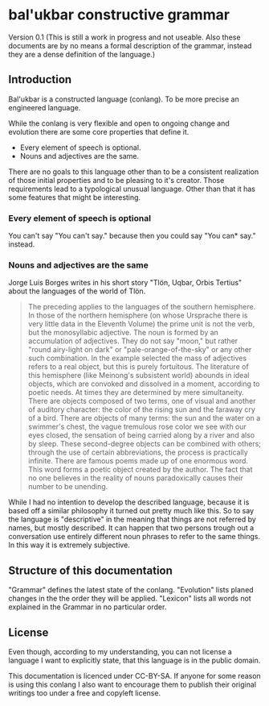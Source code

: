 bal'ukbar constructive grammar
==============================

Version 0.1 (This is still a work in progress and not useable. Also these documents are by no means a formal description of the grammar, instead they are a dense definition of the language.)

Introduction
------------

Bal'ukbar is a constructed language (conlang). To be more precise an engineered language.

While the conlang is very flexible and open to ongoing change and evolution there are some core properties that define it.

* Every element of speech is optional.
* Nouns and adjectives are the same.

There are no goals to this language other than to be a consistent realization of those initial properties and to be pleasing to it's creator.
Those requirements lead to a typological unusual language. Other than that it has some features that might be interesting.

### Every element of speech is optional

You can't say "You can't say." because then you could say "You can* say." instead.

### Nouns and adjectives are the same

Jorge Luis Borges writes in his short story "Tlön, Uqbar, Orbis Tertius" about the languages of the world of Tlön.
> The preceding applies to the languages of the southern hemisphere. In those of the northern hemisphere (on whose Ursprache there is very little data in the Eleventh Volume) the prime unit is not the verb, but the monosyllabic adjective. The noun is formed by an accumulation of adjectives. They do not say "moon," but rather "round airy-light on dark" or "pale-orange-of-the-sky" or any other such combination. In the example selected the mass of adjectives refers to a real object, but this is purely fortuitous. The literature of this hemisphere (like Meinong's subsistent world) abounds in ideal objects, which are convoked and dissolved in a moment, according to poetic needs. At times they are determined by mere simultaneity. There are objects composed of two terms, one of visual and another of auditory character: the color of the rising sun and the faraway cry of a bird. There are objects of many terms: the sun and the water on a swimmer's chest, the vague tremulous rose color we see with our eyes closed, the sensation of being carried along by a river and also by sleep. These second-degree objects can be combined with others; through the use of certain abbreviations, the process is practically infinite. There are famous poems made up of one enormous word. This word forms a poetic object created by the author. The fact that no one believes in the reality of nouns paradoxically causes their number to be unending.

While I had no intention to develop the described language, because it is based off a similar philosophy it turned out pretty much like this.
So to say the language is "descriptive" in the meaning that things are not referred by names, but mostly described. It can happen that two persons trough out a conversation use entirely different noun phrases to refer to the same things. In this way it is extremely subjective.

Structure of this documentation
-------------------------------

"Grammar" defines the latest state of the conlang.
"Evolution" lists planed changes in the the order they will be applied.
"Lexicon" lists all words not explained in the Grammar in no particular order.

License
-------

Even though, according to my understanding, you can not license a language I want to explicitly state, that this language is in the public domain.

This documentation is licenced under CC-BY-SA.
If anyone for some reason is using this conlang I also want to encourage them to publish their original writings too under a free and copyleft license.
